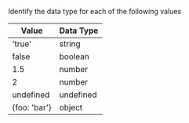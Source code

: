 
Identify the data type for each of the following values

Value | Data Type
-------|----------
'true' | string
false | boolean
1.5 | number
2 | number
undefined | undefined
{foo: 'bar'} | object